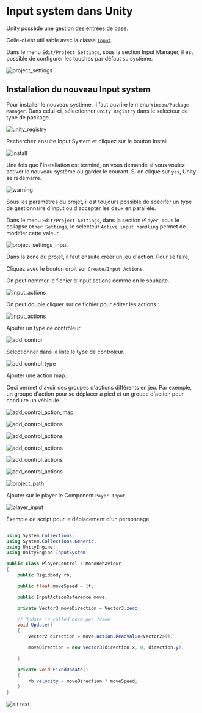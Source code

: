 # Input system dans Unity

Unity possède une gestion des entrées de base.

Celle-ci est utilisable avec la classe [```Input```](https://docs.unity3d.com/ScriptReference/Input.html). 

Dans le menu ```Edit/Project Settings```, sous la section Input Manager, il est possible de configurer les touches par défaut su système.

![project_settings](images/inputsystem_project_settings.png)

## Installation du nouveau Input system

Pour installer le nouveau système, il faut ouvrire le menu ```Window/Package Manager```. Dans celui-ci, sélectionner  ```Unity Registry``` dans le selecteur de type de package.

![unity_registry](images/inputsystem_unity_registry.png)

Recherchez ensuite Input System et cliquez sur le bouton Install

![install](images/inputsystem_install.png)

Une fois que l'installation est terminé, on vous demande si vous voulez activer le nouveau système ou garder le courant. Si on clique sur ```yes```, Unity se redémarre.

![warning](images/inputsystem_warning.png)

Sous les paramètres du projet, il est toujours possible de spécifer un type de gestionnaire d'input ou d'accepter les deux en parallèle.

Dans le menu ```Edit/Project Settings```, dans la section ```Player```, sous le collapse ```Other Settings```, le selecteur ```Active input handling``` permet de modifier cette valeur.

![project_settings_input](images/inputsystem_project_settings_input.png)


Dans la zone du projet, il faut ensuite créer un jeu d'action. Pour se faire, 

Cliquez avec le bouton droit sur ```Create/Input Actions```.

On peut nommer le fichier d'input actions comme on le souhaite.

![input_actions](images/inputsystem_input_actions_file.png)

On peut double cliquer sur ce fichier pour éditer les actions :

![input_actions](images/inputsystem_input_actions.png)

Ajouter un type de contrôleur

![add_control](images/inputsystem_add_control.png)

Sélectionner dans la liste le type de contrôleur.

![add_control_type](images/inputsystem_add_control_type.png)

Ajouter une action map.

Ceci permet d'avoir des groupes d'actions différents en jeu. Par exemple, un groupe d'action pour se déplacer à pied et un groupe d'action pour conduire un véhicule.

![add_control_action_map](images/inputsystem_add_control_action_map.png)

![add_control_actions](images/inputsystem_add_control_actions.png)

![add_control_actions](images/inputsystem_add_control_actions-1.png)

![add_control_actions](images/inputsystem_add_control_actions-2.png)

![add_control_actions](images/inputsystem_add_control_actions-3.png)

![add_control_actions](images/inputsystem_add_control_actions-4.png)

![project_path](images/inputsystem_project_path.png)

Ajouter sur le player le Component ```Payer Input```

![player_input](images/inputsystem_player_input.png)

Exemple de script pour le déplacement d'un personnage

```c#

using System.Collections;
using System.Collections.Generic;
using UnityEngine;
using UnityEngine.InputSystem;

public class PlayerControl : MonoBehaviour
{
    public Rigidbody rb;

    public float moveSpeed = 1f;

    public InputActionReference move;

    private Vector3 moveDirection = Vector3.zero;

    // Update is called once per frame
    void Update()
    {
        Vector2 direction = move.action.ReadValue<Vector2>();

        moveDirection = new Vector3(direction.x, 0, direction.y);

    }

    private void FixedUpdate()
    {
        rb.velocity = moveDirection * moveSpeed;
    }
}

```

![alt text](images/inputsystem_example.png)